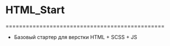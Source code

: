 # HTML_Start

===============================================

- Базовый стартер для верстки HTML + SCSS + JS
